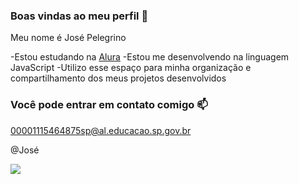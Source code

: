 ### Boas vindas ao meu perfil 🤍

Meu nome é José Pelegrino

-Estou estudando na [Alura](https://www.alura.com.br)
-Estou me desenvolvendo na linguagem JavaScript
-Utilizo esse espaço para minha organização e compartilhamento dos meus projetos desenvolvidos

### Você pode entrar em contato comigo 📫

00001115464875sp@al.educacao.sp.gov.br

@José

![](https://media.tenor.com/ZQ0BPdAnnmMAAAAj/yellow-lizard-rain-world.gif)
